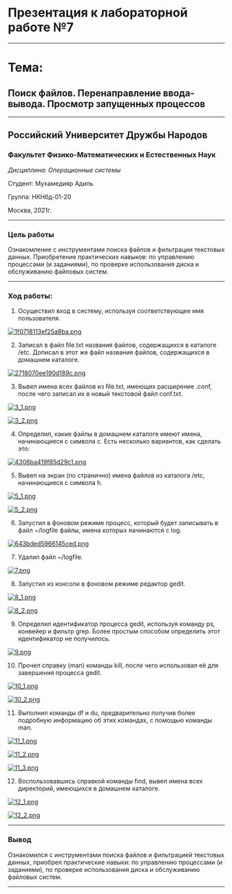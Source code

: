 # Презентация к лабораторной работе №7

----

# Тема:
## Поиск файлов. Перенаправление ввода-вывода. Просмотр запущенных процессов

----

## Российский Университет Дружбы Народов

### Факультет Физико-Математических и Естественных Наук

*Дисциплина: Операционные системы*

Студент: Мухамедияр Адиль

Группа: НКНбд-01-20

Москва, 2021г.

----

### Цель работы

Ознакомление с инструментами поиска файлов и фильтрации текстовых данных. Приобретение практических навыков: по управлению процессами (и заданиями), по проверке использования диска и обслуживанию файловых систем.

----

### Ход работы:

1. Осуществил вход в систему, используя соответствующее имя пользователя.

[![1f0718113ef25a8ba.png](https://ic.wampi.ru/2021/05/12/1f0718113ef25a8ba.png)](https://wampi.ru/image/RwuDmwz)

2. Записал в файл file.txt названия файлов, содержащихся в каталоге /etc. Дописал в этот же файл названия файлов, содержащихся в домашнем каталоге.

[![2718070ee190d189c.png](https://ic.wampi.ru/2021/05/12/2718070ee190d189c.png)](https://wampi.ru/image/RwuD0jr)

 
3. Вывел имена всех файлов из file.txt, имеющих расширение .conf, после чего записал их в новый текстовой файл conf.txt.

[![3_1.png](https://ic.wampi.ru/2021/05/12/3_1.png)](https://wampi.ru/image/RwugRqc)

[![3_2.png](https://ic.wampi.ru/2021/05/12/3_2.png)](https://wampi.ru/image/RwuggkE)

4. Определил, какие файлы в домашнем каталоге имеют имена, начинающиеся с символа c. Есть несколько вариантов, как сделать это:

[![4308ba419f85d29c1.png](https://ic.wampi.ru/2021/05/12/4308ba419f85d29c1.png)](https://wampi.ru/image/RwugBqV)

5. Вывел на экран (по странично) имена файлов из каталога /etc, начинающиеся с символа h.

[![5_1.png](https://ic.wampi.ru/2021/05/12/5_1.png)](https://wampi.ru/image/RwugWPc)

[![5_2.png](https://ic.wampi.ru/2021/05/12/5_2.png)](https://wampi.ru/image/Rwu15mr)

6. Запустил в фоновом режиме процесс, который будет записывать в файл ~/logfile файлы, имена которых начинаются с log.

[![643bded5966145ced.png](https://ic.wampi.ru/2021/05/12/643bded5966145ced.png)](https://wampi.ru/image/Rwu1Qyn)

7. Удалил файл ~/logfile.

[![7.png](https://ic.wampi.ru/2021/05/12/7.png)](https://wampi.ru/image/Rwu4gGP)

8. Запустил из консоли в фоновом режиме редактор gedit.

[![8_1.png](https://ic.wampi.ru/2021/05/12/8_1.png)](https://wampi.ru/image/Rwu4e74)

[![8_2.png](https://ic.wampi.ru/2021/05/12/8_2.png)](https://wampi.ru/image/Rwu4rHc)

9. Определил идентификатор процесса gedit, используя команду ps, конвейер и фильтр grep. Более простым способом определить этот идентификатор не получилось.

[![9.png](https://ic.wampi.ru/2021/05/12/9.png)](https://wampi.ru/image/Rwu4Iox)

10. Прочел справку (man) команды kill, после чего использовал её для завершения процесса gedit.

[![10_1.png](https://ic.wampi.ru/2021/05/12/10_1.png)](https://wampi.ru/image/RwuTTi6)

[![10_2.png](https://ic.wampi.ru/2021/05/12/10_2.png)](https://wampi.ru/image/RwuTELP)

11. Выполнил команды df и du, предварительно получив более подробную информацию об этих командах, с помощью команды man.

[![11_1.png](https://ic.wampi.ru/2021/05/12/11_1.png)](https://wampi.ru/image/RwuTHFa)

[![11_2.png](https://ic.wampi.ru/2021/05/12/11_2.png)](https://wampi.ru/image/RwuToOc)

[![11_3.png](https://ic.wampi.ru/2021/05/12/11_3.png)](https://wampi.ru/image/RwufzEE)

12. Воспользовавшись справкой команды find, вывел имена всех директорий, имеющихся в домашнем каталоге.

[![12_1.png](https://ic.wampi.ru/2021/05/12/12_1.png)](https://wampi.ru/image/RwuffXr)

[![12_2.png](https://ic.wampi.ru/2021/05/12/12_2.png)](https://wampi.ru/image/RwufaUO)

----

### Вывод

Ознакомился с инструментами поиска файлов и фильтрацией текстовых данных, приобрел практические навыки: по управлению процессами (и заданиями), по проверке использования диска и обслуживанию файловых систем.

----
